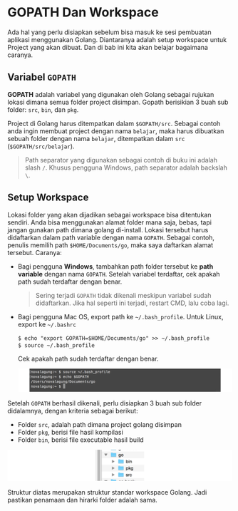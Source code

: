# GOPATH Dan Workspace

Ada hal yang perlu disiapkan sebelum bisa masuk ke sesi pembuatan aplikasi menggunakan Golang. Diantaranya adalah setup workspace untuk Project yang akan dibuat. Dan di bab ini kita akan belajar bagaimana caranya.

## Variabel `GOPATH`

**GOPATH** adalah variabel yang digunakan oleh Golang sebagai rujukan lokasi dimana semua folder project disimpan. Gopath berisikian 3 buah sub folder: `src`, `bin`, dan `pkg`.

Project di Golang harus ditempatkan dalam `$GOPATH/src`. Sebagai contoh anda ingin membuat project dengan nama `belajar`, maka harus dibuatkan sebuah folder dengan nama `belajar`, ditempatkan dalam `src` (`$GOPATH/src/belajar`).

> Path separator yang digunakan sebagai contoh di buku ini adalah slash `/`. Khusus pengguna Windows, path separator adalah backslah `\`.

## Setup Workspace

Lokasi folder yang akan dijadikan sebagai workspace bisa ditentukan sendiri. Anda bisa menggunakan alamat folder mana saja, bebas, tapi jangan gunakan path dimana golang di-install. Lokasi tersebut harus didaftarkan dalam path variable dengan nama `GOPATH`. Sebagai contoh, penulis memilih path `$HOME/Documents/go`, maka saya daftarkan alamat tersebut. Caranya:

 - Bagi pengguna **Windows**, tambahkan path folder tersebut ke **path variable** dengan nama `GOPATH`. Setelah variabel terdaftar, cek apakah path sudah terdaftar dengan benar.

    > Sering terjadi `GOPATH` tidak dikenali meskipun variabel sudah didaftarkan. Jika hal seperti ini terjadi, restart CMD, lalu coba lagi.

 - Bagi pengguna Mac OS, export path ke `~/.bash_profile`. Untuk Linux, export ke `~/.bashrc`

    ```
    $ echo "export GOPATH=$HOME/Documents/go" >> ~/.bash_profile
    $ source ~/.bash_profile
    ```

    Cek apakah path sudah terdaftar dengan benar.

    ![Pengecekan `GOPATH` di sistem operasi non-Wind\*ws](images/3_1_path.png)

Setelah `GOPATH` berhasil dikenali, perlu disiapkan 3 buah sub folder didalamnya, dengan kriteria sebagai berikut:

 - Folder `src`, adalah path dimana project golang disimpan
 - Folder `pkg`, berisi file hasil kompilasi
 - Folder `bin`, berisi file executable hasil build

![Struktur folder dalam worskpace](images/3_2_workspace.png)

Struktur diatas merupakan struktur standar workspace Golang. Jadi pastikan penamaan dan hirarki folder adalah sama.
